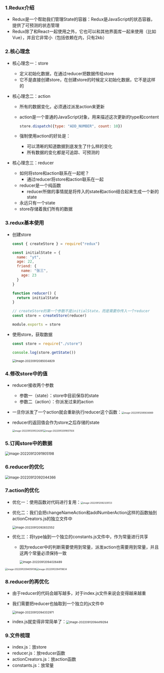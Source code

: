 ### 1.Redux介绍

- Redux是一个帮助我们管理State的容器：Redux是JavaScript的状态容器，提供了可预测的状态管理
- Redux除了和React一起使用之外，它也可以和其他界面库一起来使用（比如Vue），并且它非常小（包括依赖在内，只有2kb）

### 2.核心理念

- 核心理念一：store
  - 定义初始化数据，在通过reducer把数据传给store
  - 它不是直接创建store，在创建store的时候定义初始化数据，它不是这样的

- 核心理念二：action

  - 所有的数据变化，必须通过派发action来更新

  - action是一个普通的JavaScript对象，用来描述这次更新的type和content

    ```js
    store.dispatch({type: "ADD_NUMBER", count: 10})
    ```

  - 强制使用action的好处是：

    - 可以清晰的知道数据到底发生了什么样的变化
    - 所有数据的变化都是可追踪、可预测的

- 核心理念三：reducer

  - 如何将store和action联系在一起呢？
    - 通过reducer将store和action联系在一起
  - reducer是一个纯函数
    - reducer所做的事情就是将传入的state和action结合起来生成一个新的state
  - 永远只有一个state
  - store存储着我们所有的数据

### 3.redux基本使用

- 创建store

  ```js
  const { createStore } = require("redux")
  
  const initialState = {
    name: "yt",
    age: 22,
    friend: {
      name: "张三",
      age: 23
    }
  }
  
  function reducer() {
    return initialState
  }
  
  // createStore的第一个参数不是initialState，而是需要你传入一个reducer
  const store = createStore(reducer)
  
  module.exports = store
  ```

- 使用store，获取数据

  ```js
  const store = require("./store")
  
  console.log(store.getState())
  ```

  <img src="images/image-20220912085004829.png" alt="image-20220912085004829" style="zoom:67%;" />

### 4.修改store中的值

- reducer接收两个参数
  - 参数一（state）：store中目前保存的state
  - 参数二（action）：你派发过来的action
- 一旦你派发了一个action就会重新执行reducer这个函数：<img src="images/image-20220912085634869.png" alt="image-20220912085634869" style="zoom: 50%;" />

- reducer的返回值会作为store之后存储的state

  <img src="images/image-20220912091224297.png" alt="image-20220912091224297" style="zoom: 50%;" /><img src="images/image-20220912091657504.png" alt="image-20220912091657504" style="zoom: 50%;" />

### 5.订阅store中的数据

<img src="images/image-20220912091905198.png" alt="image-20220912091905198" style="zoom:80%;" />

### 6.reducer的优化

<img src="images/image-20220912092044366.png" alt="image-20220912092044366" style="zoom: 80%;" />

### 7.action的优化

- 优化一：使用函数对代码进行复用：<img src="images/image-20220912092329723.png" alt="image-20220912092329723" style="zoom:50%;" />

- 优化二：我们会把changeNameAction和addNumberAction这样的函数抽到actionCreators.js的独立文件中

  <img src="images/image-20220912092832552.png" alt="image-20220912092832552" style="zoom:67%;" />

- 优化三：将type抽到一个独立的constants.js文件中，作为常量进行共享

  - 因为reducer中的判断需要使用到常量，派发action也需要用到常量，并且这两个常量必须保持一致

    <img src="images/image-20220912094026489.png" alt="image-20220912094026489" style="zoom:67%;" />

<img src="images/image-20220912094059136.png" alt="image-20220912094059136" style="zoom: 50%;" /><img src="images/image-20220912094119634.png" alt="image-20220912094119634" style="zoom:50%;" />

### 8.reducer的再优化

- 由于reducer的代码会越写越多，对于index.js文件来说会变得越来越重

- 我们需要把reducer也抽取到一个独立的js文件中

  <img src="images/image-20220912094332971.png" alt="image-20220912094332971" style="zoom:67%;" />

- index.js就变得非常简单了：<img src="images/image-20220912094419294.png" alt="image-20220912094419294" style="zoom:67%;" />

### 9.文件梳理

- index.js：放store
- reducer.js：放reducer函数
- actionCreators.js：放action函数
- constants.js：放常量